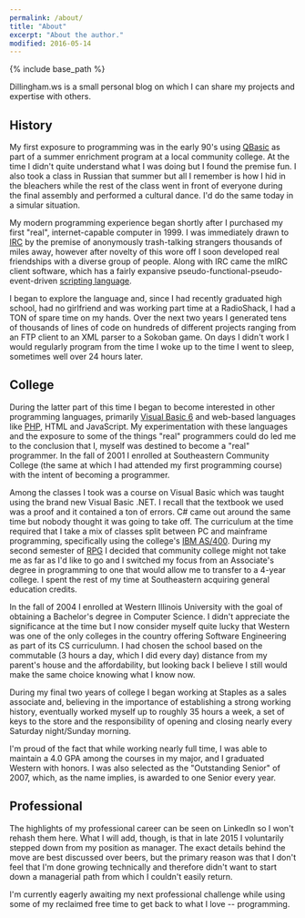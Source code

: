 ```yaml
---
permalink: /about/
title: "About"
excerpt: "About the author."
modified: 2016-05-14
---
```


{% include base_path %}

Dillingham.ws is a small personal blog on which I can share my projects and expertise with others.

## History

My first exposure to programming was in the early 90's using [QBasic](https://www.wikiwand.com/en/QBasic) as part of a summer enrichment program at a local community college. At the time I didn't quite understand what I was doing but I found the premise fun.  I also took a class in Russian that summer but all I remember is how I hid in the bleachers while the rest of the class went in front of everyone during the final assembly and performed a cultural dance. I'd do the same today in a simular situation.

My modern programming experience began shortly after I purchased my first "real", internet-capable computer in 1999.  I was immediately drawn to [IRC](https://www.wikiwand.com/en/Internet_Relay_Chat) by the premise of anonymously trash-talking strangers thousands of miles away, however after novelty of this wore off I soon developed real friendships with a diverse group of people.  Along with IRC came the mIRC client software, which has a fairly expansive pseudo-functional-pseudo-event-driven [scripting language](https://www.wikiwand.com/en/MIRC_scripting_language).

I began to explore the language and, since I had recently graduated high school, had no girlfriend and was working part time at a RadioShack, I had a TON of spare time on my hands.  Over the next two years I generated tens of thousands of lines of code on hundreds of different projects ranging from an FTP client to an XML parser to a Sokoban game.  On days I didn't work I would regularly program from the time I woke up to the time I went to sleep, sometimes well over 24 hours later.

## College

During the latter part of this time I began to become interested in other programming languages, primarily [Visual Basic 6](https://www.wikiwand.com/en/Visual_Basic) and web-based languages like [PHP](https://www.wikiwand.com/en/PHP), HTML and JavaScript.  My experimentation with these languages and the exposure to some of the things "real" programmers could do led me to the conclusion that I, myself was destined to become a "real" programmer.  In the fall of 2001 I enrolled at Southeastern Community College (the same at which I had attended my first programming course) with the intent of becoming a programmer.

Among the classes I took was a course on Visual Basic which was taught using the brand new Visual Basic .NET.  I recall that the textbook we used was a proof and it contained a ton of errors.  C# came out around the same time but nobody thought it was going to take off.  The curriculum at the time required that I take a mix of classes split between PC and mainframe programming, specifically using the college's [IBM AS/400](https://www.wikiwand.com/en/IBM_System_i).  During my second semester of [RPG](https://www.wikiwand.com/en/IBM_RPG) I decided that community college might not take me as far as I'd like to go and I switched my focus from an Associate's degree in programming to one that would allow me to transfer to a 4-year college.  I spent the rest of my time at Southeastern acquiring general education credits.

In the fall of 2004 I enrolled at Western Illinois University with the goal of obtaining a Bachelor's degree in Computer Science.  I didn't appreciate the significance at the time but I now consider myself quite lucky that Western was one of the only colleges in the country offering Software Engineering as part of its CS curriculumn.  I had chosen the school based on the commutable (3 hours a day, which I did every day) distance from my parent's house and the affordability, but looking back I believe I still would make the same choice knowing what I know now.

During my final two years of college I began working at Staples as a sales associate and, believing in the importance of establishing a strong working history, eventually worked myself up to roughly 35 hours a week, a set of keys to the store and the responsibility of opening and closing nearly every Saturday night/Sunday morning.

I'm proud of the fact that while working nearly full time, I was able to maintain a 4.0 GPA among the courses in my major, and I graduated Western with honors.  I was also selected as the "Outstanding Senior" of 2007, which, as the name implies, is awarded to one Senior every year.

## Professional

The highlights of my professional career can be seen on LinkedIn so I won't rehash them here.  What I will add, though, is that in late 2015 I voluntarily stepped down from my position as manager.  The exact details behind the move are best discussed over beers, but the primary reason was that I don't feel that I'm done growing technically and therefore didn't want to start down a managerial path from which I couldn't easily return.

I'm currently eagerly awaiting my next professional challenge while using some of my reclaimed free time to get back to what I love -- programming.
